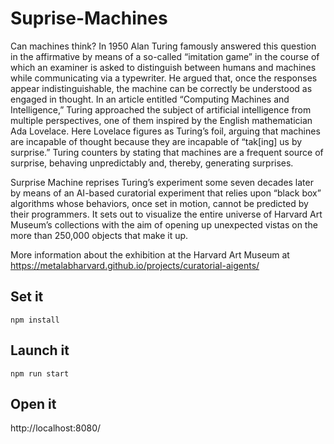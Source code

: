# Suprise-Machines

Can machines think? In 1950 Alan Turing famously answered this question in the affirmative by means of a so-called “imitation game” in the course of which an examiner is asked to distinguish between humans and machines while communicating via a typewriter. He argued that, once the responses appear indistinguishable, the machine can be correctly be understood as engaged in thought. In an article entitled “Computing Machines and Intelligence,” Turing approached the subject of artificial intelligence from multiple perspectives, one of them inspired by the English mathematician Ada Lovelace. Here Lovelace figures as Turing’s foil, arguing that machines are incapable of thought because they are incapable of “tak[ing] us by surprise.” Turing counters by stating that machines are a frequent source of surprise, behaving unpredictably and, thereby, generating surprises. 

Surprise Machine reprises Turing’s experiment some seven decades later by means of an AI-based curatorial experiment that relies upon “black box” algorithms whose behaviors, once set in motion, cannot be predicted by their programmers. It sets out to visualize the entire universe of Harvard Art Museum’s collections with the aim of opening up unexpected vistas on the more than 250,000 objects that make it up.

More information about the exhibition at the Harvard Art Museum at https://metalabharvard.github.io/projects/curatorial-aigents/

## Set it
`npm install`

## Launch it
`npm run start`

## Open it
http://localhost:8080/
